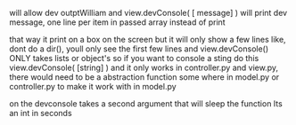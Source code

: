
will allow dev outptWilliam 
and view.devConsole( [ message] )
will print dev message, one line per item in passed array
instead of print 

that way it print on a box on the screen
but it will only show a few lines
like, dont do a dir(), youll only see the first few lines
and view.devConsole() ONLY takes lists or object's
so if you want to console a sting do this
view.devConsole( [string] )
and it only works in controller.py and view.py, there would need to be a abstraction function some where in model.py or controller.py to make it work with in model.py

on the devconsole takes a second argument that will sleep the function
Its an int in seconds 